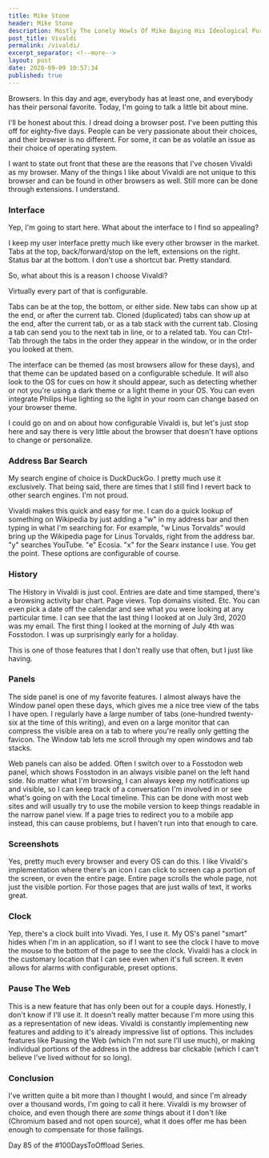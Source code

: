 ```yaml
---
title: Mike Stone
header: Mike Stone
description: Mostly The Lonely Howls Of Mike Baying His Ideological Purity At The Moon
post_title: Vivaldi
permalink: /vivaldi/
excerpt_separator: <!--more-->
layout: post
date: 2020-09-09 10:57:34
published: true
---
```


Browsers. In this day and age, everybody has at least one, and everybody has their personal favorite. Today, I'm going to talk a little bit about mine.

<!--more-->

I'll be honest about this. I dread doing a browser post. I've been putting this off for eighty-five days. People can be very passionate about their choices, and their browser is no different. For some, it can be as volatile an issue as their choice of operating system.

I want to state out front that these are the reasons that I've chosen Vivaldi as my browser. Many of the things I like about Vivaldi are not unique to this browser and can be found in other browsers as well. Still more can be done through extensions. I understand. 

### Interface

Yep, I'm going to start here. What about the interface to I find so appealing?

I keep my user interface pretty much like every other browser in the market. Tabs at the top, back/forward/stop on the left, extensions on the right. Status bar at the bottom. I don't use a shortcut bar. Pretty standard.

So, what about this is a reason I choose Vivaldi? 

Virtually every part of that is configurable. 

Tabs can be at the top, the bottom, or either side. New tabs can show up at the end, or after the current tab. Cloned (duplicated) tabs can show up at the end, after the current tab, or as a tab stack with the current tab. Closing a tab can send you to the next tab in line, or to a related tab. You can Ctrl-Tab through the tabs in the order they appear in the window, or in the order you looked at them. 

The interface can be themed (as most browsers allow for these days), and that theme can be updated based on a configurable schedule. It will also look to the OS for cues on how it should appear, such as detecting whether or not you're using a dark theme or a light theme in your OS. You can even integrate Philips Hue lighting so the light in your room can change based on your browser theme. 

I could go on and on about how configurable Vivaldi is, but let's just stop here and say there is very little about the browser that doesn't have options to change or personalize. 

### Address Bar Search

My search engine of choice is DuckDuckGo. I pretty much use it exclusively. That being said, there are times that I still find I revert back to other search engines. I'm not proud.

Vivaldi makes this quick and easy for me. I can do a quick lookup of something on Wikipedia by just adding a "w" in my address bar and then typing in what I'm searching for. For example, "w Linus Torvalds" would bring up the Wikipedia page for Linus Torvalds, right from the address bar. "y" searches YouTube. "e" Ecosia. "x" for the Searx instance I use. You get the point. These options are configurable of course.

### History

The History in Vivaldi is just cool. Entries are date and time stamped, there's a browsing activity bar chart. Page views. Top domains visited. Etc. You can even pick a date off the calendar and see what you were looking at any particular time. I can see that the last thing I looked at on July 3rd, 2020 was my email. The first thing I looked at the morning of July 4th was Fosstodon. I was up surprisingly early for a holiday.

This is one of those features that I don't really use that often, but I just like having.

### Panels

The side panel is one of my favorite features. I almost always have the Window panel open these days, which gives me a nice tree view of the tabs I have open. I regularly have a large number of tabs (one-hundred twenty-six at the time of this writing), and even on a large monitor that can compress the visible area on a tab to where you're really only getting the favicon. The Window tab lets me scroll through my open windows and tab stacks. 

Web panels can also be added. Often I switch over to a Fosstodon web panel, which shows Fosstodon in an always visible panel on the left hand side. No matter what I'm browsing, I can always keep my notifications up and visible, so I can keep track of a conversation I'm involved in or see what's going on with the Local timeline. This can be done with most web sites and will usually try to use the mobile version to keep things readable in the narrow panel view. If a page tries to redirect you to a mobile app instead, this can cause problems, but I haven't run into that enough to care.

### Screenshots

Yes, pretty much every browser and every OS can do this. I like Vivaldi's implementation where there's an icon I can click to screen cap a portion of the screen, or even the entire page. Entire page scrolls the whole page, not just the visible portion. For those pages that are just walls of text, it works great.

### Clock

Yep, there's a clock built into Vivadi. Yes, I use it. My OS's panel "smart" hides when I'm in an application, so if I want to see the clock I have to move the mouse to the bottom of the page to see the clock. Vivaldi has a clock in the customary location that I can see even when it's full screen. It even allows for alarms with configurable, preset options. 

### Pause The Web

This is a new feature that has only been out for a couple days. Honestly, I don't know if I'll use it. It doesn't really matter because I'm more using this as a representation of new ideas. Vivaldi is constantly implementing new features and adding to it's already impressive list of options. This includes features like Pausing the Web (which I'm not sure I'll use much), or making individual portions of the address in the address bar clickable (which I can't  believe I've lived without for so long). 

### Conclusion

I've written quite a bit more than I thought I would, and since I'm already over a thousand words, I'm going to call it here. Vivaldi is my browser of choice, and even though there are _some_ things about it I don't like (Chromium based and not open source), what it does offer me has been enough to compensate for those failings. 

Day 85 of the #100DaysToOffload Series.